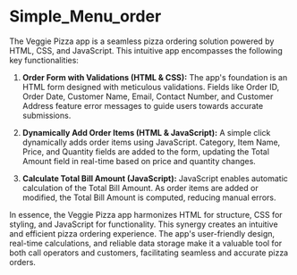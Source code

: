 # Simple_Menu_order
The Veggie Pizza app is a seamless pizza ordering solution powered by HTML, CSS, and JavaScript. This intuitive app encompasses the following key functionalities:

1. **Order Form with Validations (HTML & CSS):** The app's foundation is an HTML form designed with meticulous validations. Fields like Order ID, Order Date, Customer Name, Email, Contact Number, and Customer Address feature error messages to guide users towards accurate submissions.

2. **Dynamically Add Order Items (HTML & JavaScript):** A simple click dynamically adds order items using JavaScript. Category, Item Name, Price, and Quantity fields are added to the form, updating the Total Amount field in real-time based on price and quantity changes.

3. **Calculate Total Bill Amount (JavaScript):** JavaScript enables automatic calculation of the Total Bill Amount. As order items are added or modified, the Total Bill Amount is computed, reducing manual errors.

In essence, the Veggie Pizza app harmonizes HTML for structure, CSS for styling, and JavaScript for functionality. This synergy creates an intuitive and efficient pizza ordering experience. The app's user-friendly design, real-time calculations, and reliable data storage make it a valuable tool for both call operators and customers, facilitating seamless and accurate pizza orders.